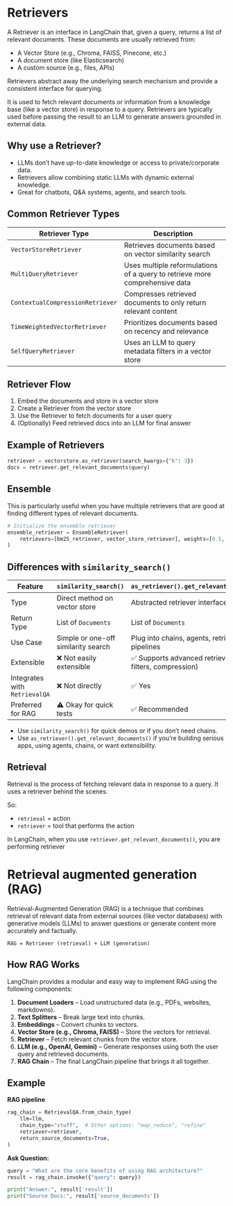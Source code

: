 # Retrievers

A Retriever is an interface in LangChain that, given a query, returns a list of relevant documents. These documents are usually retrieved from:

- A Vector Store (e.g., Chroma, FAISS, Pinecone, etc.)
- A document store (like Elasticsearch)
- A custom source (e.g., files, APIs)

Retrievers abstract away the underlying search mechanism and provide a consistent interface for querying.

It is used to fetch relevant documents or information from a knowledge base (like a vector store) in response to a query. Retrievers are typically used before passing the result to an LLM to generate answers grounded in external data.

## Why use a Retriever?

- LLMs don’t have up-to-date knowledge or access to private/corporate data.
- Retrievers allow combining static LLMs with dynamic external knowledge.
- Great for chatbots, Q&A systems, agents, and search tools.

## Common Retriever Types

| Retriever Type                   | Description                                                                 |
| -------------------------------- | --------------------------------------------------------------------------- |
| `VectorStoreRetriever`           | Retrieves documents based on vector similarity search                       |
| `MultiQueryRetriever`            | Uses multiple reformulations of a query to retrieve more comprehensive data |
| `ContextualCompressionRetriever` | Compresses retrieved documents to only return relevant content              |
| `TimeWeightedVectorRetriever`    | Prioritizes documents based on recency and relevance                        |
| `SelfQueryRetriever`             | Uses an LLM to query metadata filters in a vector store                     |

## Retriever Flow

1. Embed the documents and store in a vector store
2. Create a Retriever from the vector store
3. Use the Retriever to fetch documents for a user query
4. (Optionally) Feed retrieved docs into an LLM for final answer

## Example of Retrievers

```py
retriever = vectorstore.as_retriever(search_kwargs={"k": 3})
docs = retriever.get_relevant_documents(query)
```

## Ensemble

This is particularly useful when you have multiple retrievers that are good at finding different types of relevant documents.

```py
# Initialize the ensemble retriever
ensemble_retriever = EnsembleRetriever(
    retrievers=[bm25_retriever, vector_store_retriever], weights=[0.5, 0.5]
)
```

## Differences with `similarity_search()`

| Feature                       | `similarity_search()`               | `as_retriever().get_relevant_documents()`                    |
| ----------------------------- | ----------------------------------- | ------------------------------------------------------------ |
| Type                          | Direct method on vector store       | Abstracted retriever interface                               |
| Return Type                   | List of `Documents`                 | List of `Documents`                                          |
| Use Case                      | Simple or one-off similarity search | Plug into chains, agents, retriever pipelines                |
| Extensible                    | ❌ Not easily extensible            | ✅ Supports advanced retrievers (e.g., filters, compression) |
| Integrates with `RetrievalQA` | ❌ Not directly                     | ✅ Yes                                                       |
| Preferred for RAG             | ⚠️ Okay for quick tests             | ✅ Recommended                                               |

- Use `similarity_search()` for quick demos or if you don’t need chains.
- Use `as_retriever().get_relevant_documents()` if you’re building serious apps, using agents, chains, or want extensibility.

## Retrieval

Retrieval is the process of fetching relevant data in response to a query.
It uses a retriever behind the scenes.

So:

- `retrieval` = action
- `retriever` = tool that performs the action

In LangChain, when you use `retriever.get_relevant_documents()`, you are performing retriever

# Retrieval augmented generation (RAG)

Retrieval-Augmented Generation (RAG) is a technique that combines retrieval of relevant data from external sources (like vector databases) with generative models (LLMs) to answer questions or generate content more accurately and factually.

```
RAG = Retriever (retrieval) + LLM (generation)
```

## How RAG Works

LangChain provides a modular and easy way to implement RAG using the following components:

1. **Document Loaders** – Load unstructured data (e.g., PDFs, websites, markdowns).
2. **Text Splitters** – Break large text into chunks.
3. **Embeddings** – Convert chunks to vectors.
4. **Vector Store (e.g., Chroma, FAISS)** – Store the vectors for retrieval.
5. **Retriever** – Fetch relevant chunks from the vector store.
6. **LLM (e.g., OpenAI, Gemini)** – Generate responses using both the user query and retrieved documents.
7. **RAG Chain** – The final LangChain pipeline that brings it all together.

## Example

**RAG pipeline**

```py
rag_chain = RetrievalQA.from_chain_type(
    llm=llm,
    chain_type="stuff",  # Other options: "map_reduce", "refine"
    retriever=retriever,
    return_source_documents=True,
)
```

**Ask Question:**

```py
query = "What are the core benefits of using RAG architecture?"
result = rag_chain.invoke({"query": query})

print("Answer:", result['result'])
print("Source Docs:", result['source_documents'])
```
